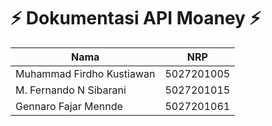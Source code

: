 # :zap: **Dokumentasi API Moaney** :zap:

| Nama                      | NRP        |
|---------------------------|------------|
| Muhammad Firdho Kustiawan | 5027201005 |
| M. Fernando N Sibarani    | 5027201015 |
| Gennaro Fajar Mennde      | 5027201061 | 
<br/>
